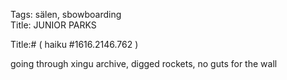 Tags: sälen, sbowboarding  
Title: JUNIOR PARKS  
  
Title:# ( haiku #1616.2146.762 )  
  
going through xingu archive, digged rockets, no guts for the wall  
